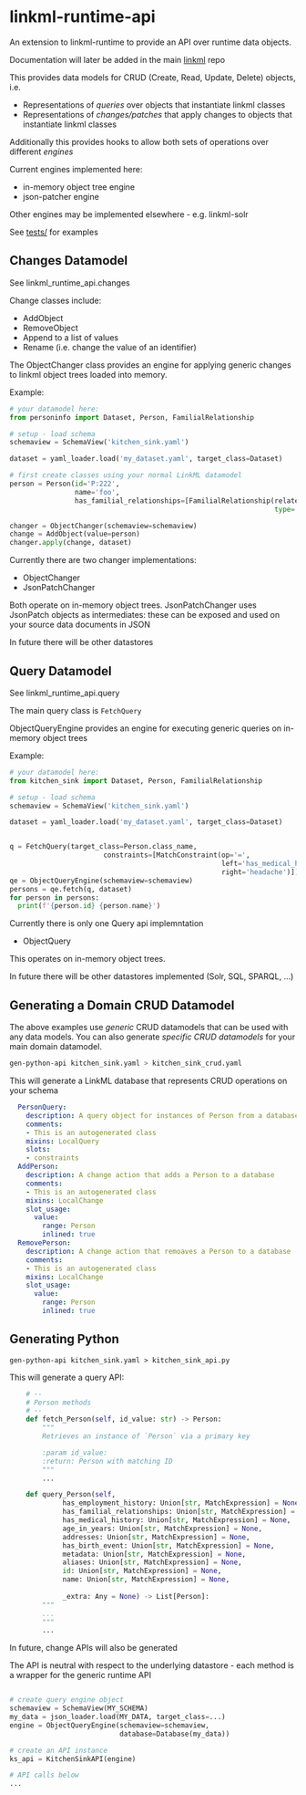 # linkml-runtime-api

An extension to linkml-runtime to provide an API over runtime data objects.

Documentation will later be added in the main [linkml](https://linkml.io/linkml/) repo

This provides data models for CRUD (Create, Read, Update, Delete) objects, i.e.

* Representations of *queries* over objects that instantiate linkml classes
* Representations of *changes/patches* that apply changes to objects that instantiate linkml classes

Additionally this provides hooks to allow both sets of operations over different *engines*

Current engines implemented here:

* in-memory object tree engine
* json-patcher engine

Other engines may be implemented elsewhere - e.g. linkml-solr

See [tests/](https://github.com/linkml/linkml-runtime-api/tree/main/tests) for examples

## Changes Datamodel

See linkml_runtime_api.changes

Change classes include:

* AddObject
* RemoveObject
* Append to a list of values  
* Rename (i.e. change the value of an identifier)

The ObjectChanger class provides an engine for applying generic changes to
linkml object trees loaded into memory.

Example:

```python
# your datamodel here:
from personinfo import Dataset, Person, FamilialRelationship

# setup - load schema
schemaview = SchemaView('kitchen_sink.yaml')

dataset = yaml_loader.load('my_dataset.yaml', target_class=Dataset)

# first create classes using your normal LinkML datamodel
person = Person(id='P:222',
                name='foo',
                has_familial_relationships=[FamilialRelationship(related_to='P:001',
                                                                 type='SIBLING_OF')])

changer = ObjectChanger(schemaview=schemaview)
change = AddObject(value=person)
changer.apply(change, dataset)
```

Currently there are two changer implementations:

* ObjectChanger
* JsonPatchChanger

Both operate on in-memory object trees. JsonPatchChanger uses JsonPatch objects as intermediates: these can be exposed and used on your source data documents in JSON

In future there will be other datastores

## Query Datamodel

See linkml_runtime_api.query

The main query class is `FetchQuery`

ObjectQueryEngine provides an engine for executing generic queries on in-memory object trees

Example:

```python
# your datamodel here:
from kitchen_sink import Dataset, Person, FamilialRelationship

# setup - load schema
schemaview = SchemaView('kitchen_sink.yaml')

dataset = yaml_loader.load('my_dataset.yaml', target_class=Dataset)


q = FetchQuery(target_class=Person.class_name,
                       constraints=[MatchConstraint(op='=',
                                                    left='has_medical_history/*/diagnosis/name',
                                                    right='headache')])
qe = ObjectQueryEngine(schemaview=schemaview)
persons = qe.fetch(q, dataset)
for person in persons:
  print(f'{person.id} {person.name}')
```

Currently there is only one Query api implemntation

* ObjectQuery

This operates on in-memory object trees.

In future there will be other datastores implemented (Solr, SQL, SPARQL, ...)

## Generating a Domain CRUD Datamodel

The above examples use *generic* CRUD datamodels that can be used with any data models. You can also generate *specific CRUD datamodels* for your main domain datamodel.

```bash
gen-python-api kitchen_sink.yaml > kitchen_sink_crud.yaml
```

This will generate a LinkML database that represents CRUD operations on your schema

```yaml
  PersonQuery:
    description: A query object for instances of Person from a database
    comments:
    - This is an autogenerated class
    mixins: LocalQuery
    slots:
    - constraints
  AddPerson:
    description: A change action that adds a Person to a database
    comments:
    - This is an autogenerated class
    mixins: LocalChange
    slot_usage:
      value:
        range: Person
        inlined: true
  RemovePerson:
    description: A change action that remoaves a Person to a database
    comments:
    - This is an autogenerated class
    mixins: LocalChange
    slot_usage:
      value:
        range: Person
        inlined: true
```




## Generating Python

```
gen-python-api kitchen_sink.yaml > kitchen_sink_api.py
```

This will generate a query API:

```python
    # --
    # Person methods
    # --
    def fetch_Person(self, id_value: str) -> Person:
        """
        Retrieves an instance of `Person` via a primary key

        :param id_value:
        :return: Person with matching ID
        """
        ...

    def query_Person(self,
             has_employment_history: Union[str, MatchExpression] = None,
             has_familial_relationships: Union[str, MatchExpression] = None,
             has_medical_history: Union[str, MatchExpression] = None,
             age_in_years: Union[str, MatchExpression] = None,
             addresses: Union[str, MatchExpression] = None,
             has_birth_event: Union[str, MatchExpression] = None,
             metadata: Union[str, MatchExpression] = None,
             aliases: Union[str, MatchExpression] = None,
             id: Union[str, MatchExpression] = None,
             name: Union[str, MatchExpression] = None,
             
             _extra: Any = None) -> List[Person]:
        """
        ...
        """
        ...
```             

In future, change APIs will also be generated

The API is neutral with respect to the underlying datastore - each method is a wrapper for the generic runtime API

```python

# create query engine object
schemaview = SchemaView(MY_SCHEMA)
my_data = json_loader.load(MY_DATA, target_class=...)
engine = ObjectQueryEngine(schemaview=schemaview,
                           database=Database(my_data))

# create an API instance
ks_api = KitchenSinkAPI(engine)

# API calls below
...
```


